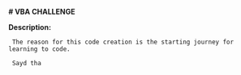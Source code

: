 **# VBA CHALLENGE**

  **Description:**
  
     The reason for this code creation is the starting journey for learning to code.

     Sayd tha
